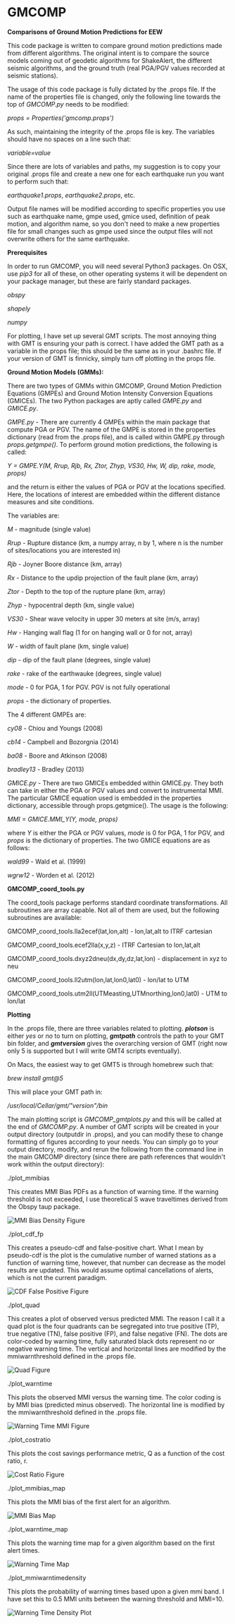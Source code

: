 # GMCOMP
<b>Comparisons of Ground Motion Predictions for EEW</b>

This code package is written to compare ground motion predictions made from different algorithms. The original intent is to compare the source models coming out of geodetic algorithms for ShakeAlert, the different seismic algorithms, and the ground truth (real PGA/PGV values recorded at seismic stations). 

The usage of this code package is fully dictated by the .props file. If the name of the properties file is changed, only the following line towards the top of <i>GMCOMP.py</i> needs to be modified:

<i>props = Properties('gmcomp.props')</i>

As such, maintaining the integrity of the .props file is key. The variables should have no spaces on a line such that:

<i>variable=value</i>

Since there are lots of variables and paths, my suggestion is to copy your original .props file and create a new one for each earthquake run you want to perform such that:

<i>earthquake1.props</i>, <i>earthquake2.props</i>, etc.

Output file names will be modified according to specific properties you use such as earthquake name, gmpe used, gmice used, definition of peak motion, and algorithm name, so you don't need to make a new properties file for small changes such as gmpe used since the output files will not overwrite others for the same earthquake.

<b>Prerequisites</b>

In order to run GMCOMP, you will need several Python3 packages. On OSX, use <i>pip3</i> for all of these, on other operating systems it will be dependent on your package manager, but these are fairly standard packages.

<i>obspy</i>

<i>shapely</i>

<i>numpy</i>

For plotting, I have set up several GMT scripts. The most annoying thing with GMT is ensuring your path is correct. I have added the GMT path as a variable in the props file; this should be the same as in your .bashrc file. If your version of GMT is finnicky, simply turn off plotting in the props file.


<b>Ground Motion Models (GMMs):</b>

There are two types of GMMs within GMCOMP, Ground Motion Prediction Equations (GMPEs) and Ground Motion Intensity Conversion Equations (GMICEs). The two Python packages are aptly called <i>GMPE.py</i> and <i>GMICE.py</i>.

<i>GMPE.py</i> - There are currently 4 GMPEs within the main package that compute PGA or PGV. The name of the GMPE is stored in the properties dictionary (read from the .props file), and is called within GMPE.py through <i>props.getgmpe()</i>. To perform ground motion predictions, the following is called:

<i>Y = GMPE.Y(M, Rrup, Rjb, Rx, Ztor, Zhyp, VS30, Hw, W, dip, rake, mode, props)</i>

and the return is either the values of PGA or PGV at the locations specified. Here, the locations of interest are embedded within the different distance measures and site conditions.

The variables are:

<i>M</i> - magnitude (single value)

<i>Rrup</i> - Rupture distance (km, a numpy array, n by 1, where n is the number of sites/locations you are interested in)

<i>Rjb</i> - Joyner Boore distance (km, array)

<i>Rx</i> - Distance to the updip projection of the fault plane (km, array)

<i>Ztor</i> - Depth to the top of the rupture plane (km, array)

<i>Zhyp </i>- hypocentral depth (km, single value)

<i>VS30</i> - Shear wave velocity in upper 30 meters at site (m/s, array)

<i>Hw</i> - Hanging wall flag (1 for on hanging wall or 0 for not, array)

<i>W</i> - width of fault plane (km, single value)

<i>dip</i> - dip of the fault plane (degrees, single value)

<i>rake</i> - rake of the earthwauke (degrees, single value)

<i>mode</i> - 0 for PGA, 1 for PGV. PGV is not fully operational

<i>props</i> - the dictionary of properties.

The 4 different GMPEs are:

<i>cy08</i> - Chiou and Youngs (2008)

<i>cb14</i> - Campbell and Bozorgnia (2014)

<i>ba08</i> - Boore and Atkinson (2008)

<i>bradley13</i> - Bradley (2013)


<i> GMICE.py </i> - There are two GMICEs embedded within GMICE.py. They both can take in either the PGA or PGV values and convert to instrumental MMI. The particular GMICE equation used is embedded in the properties dictionary, accessible through props.getgmice(). The usage is the following:

<i>MMI = GMICE.MMI_Y(Y, mode, props)</i>

where <i>Y</i> is either the PGA or PGV values, <i>mode</i> is 0 for PGA, 1 for PGV, and <i>props</i> is the dictionary of properties. The two GMICE equations are as follows:

<i>wald99</i> - Wald et al. (1999)

<i>wgrw12</i> - Worden et al. (2012)


<b>GMCOMP_coord_tools.py</b>

The coord_tools package performs standard coordinate transformations. All subroutines are array capable. Not all of them are used, but the following subroutines are available:

GMCOMP_coord_tools.lla2ecef(lat,lon,alt) - lon,lat,alt to ITRF cartesian

GMCOMP_coord_tools.ecef2lla(x,y,z) - ITRF Cartesian to lon,lat,alt

GMCOMP_coord_tools.dxyz2dneu(dx,dy,dz,lat,lon) - displacement in xyz to neu

GMCOMP_coord_tools.ll2utm(lon,lat,lon0,lat0) - lon/lat to UTM

GMCOMP_coord_tools.utm2ll(UTMeasting,UTMnorthing,lon0,lat0) - UTM to lon/lat


<b>Plotting</b>

In the .props file, there are three variables related to plotting. <b><i>plotson</i></b> is either <i>yes</i> or <i>no</i> to turn on plotting, <b><i>gmtpath</b></i> controls the path to your GMT bin folder, and <b><i>gmtversion</b></i> gives the overarching version of GMT (right now only 5 is supported but I will write GMT4 scripts eventually).

On Macs, the easiest way to get GMT5 is through homebrew such that:

<i>brew install gmt@5</i>

This will place your GMT path in: 

<i>/usr/local/Cellar/gmt/"version"/bin</i>

The main plotting script is <i>GMCOMP_gmtplots.py</i> and this will be called at the end of <i>GMCOMP.py</i>. A number of GMT scripts will be created in your output directory (outputdir in .props), and you can modify these to change formatting of figures according to your needs. You can simply go to your output directory, modify, and rerun the following from the command line in the main GMCOMP directory (since there are path references that wouldn't work within the output directory):

./plot_mmibias

This creates MMI Bias PDFs as a function of warning time. If the warning threshold is not exceeded, I use theoretical S wave traveltimes derived from the Obspy taup package. 

![MMI Bias Density Figure](../master/plots/Napa2014_mmibias_density_cy08_wald99_m_rp.jpg)

./plot_cdf_fp

This creates a pseudo-cdf and false-positive chart. What I mean by pseudo-cdf is the plot is the cumulative number of warned stations as a function of warning time, however, that number can decrease as the model results are updated. This would assume optimal cancellations of alerts, which is not the current paradigm. 

![CDF False Positive Figure](../master/plots/Napa2014_cdf_fp_cy08_wald99_m_rp.jpg)

./plot_quad

This creates a plot of observed versus predicted MMI. The reason I call it a quad plot is the four quadrants can be segregated into true positive (TP), true negative (TN), false positive (FP), and false negative (FN). The dots are color-coded by warning time, fully saturated black dots represent no or negative warning time. The vertical and horizontal lines are modified by the mmiwarnthreshold defined in the .props file.

![Quad Figure](../master/plots/Napa2014_quad_cy08_wald99_m_rp.jpg)

./plot_warntime

This plots the observed MMI versus the warning time. The color coding is by MMI bias (predicted minus observed). The horizontal line is modified by the mmiwarnthreshold defined in the .props file.

![Warning Time MMI Figure](../master/plots/Napa2014_warntime_obsmmi_cy08_wald99_m_rp.jpg)

./plot_costratio

This plots the cost savings performance metric, Q as a function of the cost ratio, r.

![Cost Ratio Figure](../master/plots/Napa2014_costratio_cy08_wald99_m_rp.jpg)

./plot_mmibias_map

This plots the MMI bias of the first alert for an algorithm.

![MMI Bias Map](../master/plots/Napa2014_mmibias_map_cy08_wald99_m_rp.jpg)

./plot_warntime_map

This plots the warning time map for a given algorithm based on the first alert times.

![Warning Time Map](../master/plots/Napa2014_warntime_map_cy08_wald99_m_rp.jpg)

./plot_mmiwarntimedensity

This plots the probability of warning times based upon a given mmi band. I have set this to 0.5 MMI units between the warning threshold and MMI=10.

![Warning Time Density Plot](../master/plots/Napa2014_mmi_warntime_density_cy08_wald99_m_rp.jpg)





